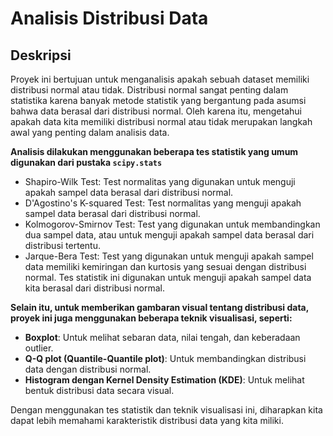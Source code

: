 # Analisis Distribusi Data

## Deskripsi

Proyek ini bertujuan untuk menganalisis apakah sebuah dataset memiliki distribusi normal atau tidak. Distribusi normal sangat penting dalam statistika karena banyak metode statistik yang bergantung pada asumsi bahwa data berasal dari distribusi normal. Oleh karena itu, mengetahui apakah data kita memiliki distribusi normal atau tidak merupakan langkah awal yang penting dalam analisis data.

**Analisis dilakukan menggunakan beberapa tes statistik yang umum digunakan dari pustaka `scipy.stats`**
-  Shapiro-Wilk Test: Test normalitas yang digunakan untuk menguji apakah sampel data berasal dari distribusi normal.
-  D'Agostino's K-squared Test: Test normalitas yang menguji apakah sampel data berasal dari distribusi normal.
-  Kolmogorov-Smirnov Test: Test yang digunakan untuk membandingkan dua sampel data, atau untuk menguji apakah sampel data berasal dari distribusi tertentu.
-  Jarque-Bera Test: Test yang digunakan untuk menguji apakah sampel data memiliki kemiringan dan kurtosis yang sesuai dengan distribusi normal.
Tes statistik ini digunakan untuk menguji apakah sampel data kita berasal dari distribusi normal.


**Selain itu, untuk memberikan gambaran visual tentang distribusi data, proyek ini juga menggunakan beberapa teknik visualisasi, seperti:**

- **Boxplot**: Untuk melihat sebaran data, nilai tengah, dan keberadaan outlier.
- **Q-Q plot (Quantile-Quantile plot)**: Untuk membandingkan distribusi data dengan distribusi normal.
- **Histogram dengan Kernel Density Estimation (KDE)**: Untuk melihat bentuk distribusi data secara visual.

Dengan menggunakan tes statistik dan teknik visualisasi ini, diharapkan kita dapat lebih memahami karakteristik distribusi data yang kita miliki.

